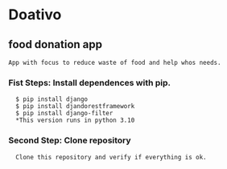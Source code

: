 # Doativo
## food donation app
    App with focus to reduce waste of food and help whos needs.

### Fist Steps: Install dependences with pip.
      $ pip install django
      $ pip install djandorestframework
      $ pip install django-filter
      *This version runs in python 3.10
      
### Second Step: Clone repository
      Clone this repository and verify if everything is ok.
      
      
